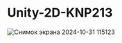 # Unity-2D-KNP213
![Снимок экрана 2024-10-31 115123](https://github.com/user-attachments/assets/9a434011-7858-49b8-9255-4824f81e5de7)
